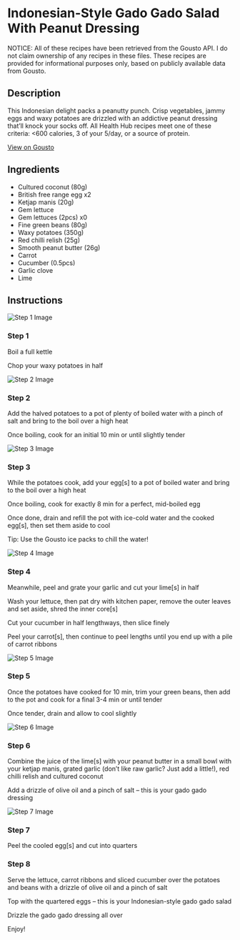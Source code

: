 # Indonesian-Style Gado Gado Salad With Peanut Dressing

NOTICE: All of these recipes have been retrieved from the Gousto API. I do not claim ownership of any recipes in these files. These recipes are provided for informational purposes only, based on publicly available data from Gousto.

## Description

This Indonesian delight packs a peanutty punch. Crisp vegetables, jammy eggs and waxy potatoes are drizzled with an addictive peanut dressing that’ll knock your socks off. All Health Hub recipes meet one of these criteria: <600 calories, 3 of your 5/day, or a source of protein.

[View on Gousto](https://www.gousto.co.uk/recipes/cookbook/indonesian-style-gado-gado-salad-with-peanut-dressing)

## Ingredients

- Cultured coconut (80g)
- British free range egg x2
- Ketjap manis (20g)
- Gem lettuce
- Gem lettuces (2pcs) x0
- Fine green beans (80g)
- Waxy potatoes (350g)
- Red chilli relish (25g)
- Smooth peanut butter (26g)
- Carrot
- Cucumber (0.5pcs)
- Garlic clove
- Lime

## Instructions

![Step 1 Image](https://production-media.gousto.co.uk/cms/recipe-step-image/Step-1-1723637507714-x200.jpg)

### Step 1

Boil a full kettle

Chop your waxy potatoes in half

![Step 2 Image](https://production-media.gousto.co.uk/cms/recipe-step-image/Step-2-1723637510611-x200.jpg)

### Step 2

Add the halved potatoes to a pot of plenty of boiled water with a pinch of salt and bring to the boil over a high heat

Once boiling, cook for an initial 10 min or until slightly tender

![Step 3 Image](https://production-media.gousto.co.uk/cms/recipe-step-image/Step-3-1723637513893-x200.jpg)

### Step 3

While the potatoes cook, add your egg[s] to a pot of boiled water and bring to the boil over a high heat

Once boiling, cook for exactly 8 min for a perfect, mid-boiled egg

Once done, drain and refill the pot with ice-cold water and the cooked egg[s], then set them aside to cool

Tip: Use the Gousto ice packs to chill the water!

![Step 4 Image](https://production-media.gousto.co.uk/cms/recipe-step-image/Step-4-1723637517246-x200.jpg)

### Step 4

Meanwhile, peel and grate your garlic and cut your lime[s] in half

Wash your lettuce, then pat dry with kitchen paper, remove the outer leaves and set aside, shred the inner core[s]

Cut your cucumber in half lengthways, then slice finely

Peel your carrot[s], then continue to peel lengths until you end up with a pile of carrot ribbons

![Step 5 Image](https://production-media.gousto.co.uk/cms/recipe-step-image/Step-5-1723637521469-x200.jpg)

### Step 5

Once the potatoes have cooked for 10 min, trim your green beans, then add to the pot and cook for a final 3-4 min or until tender

Once tender, drain and allow to cool slightly

![Step 6 Image](https://production-media.gousto.co.uk/cms/recipe-step-image/Step-6-1723637525658-x200.jpg)

### Step 6

Combine the juice of the lime[s] with your peanut butter in a small bowl with your ketjap manis, grated garlic (don’t like raw garlic? Just add a little!), red chilli relish and cultured coconut

Add a drizzle of olive oil and a pinch of salt – this is your gado gado dressing

![Step 7 Image](https://production-media.gousto.co.uk/cms/recipe-step-image/Step-7-1723637528911-x200.jpg)

### Step 7

Peel the cooled egg[s] and cut into quarters

### Step 8

Serve the lettuce, carrot ribbons and sliced cucumber over the potatoes and beans with a drizzle of olive oil and a pinch of salt

Top with the quartered eggs – this is your Indonesian-style gado gado salad

Drizzle the gado gado dressing all over

Enjoy!

